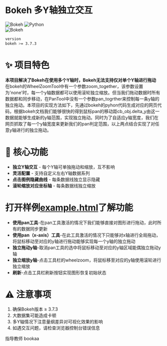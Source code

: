 # Bokeh 多Y轴独立交互

![Bokeh](https://static.bokeh.org/logos/logotype.svg)
![Python](https://img.shields.io/badge/Python-3.13.5-blue.svg)  
![Bokeh](https://img.shields.io/badge/Bokeh-3.7.3-orange.svg)
```bash
version
bokeh >= 3.7.3
```
# ✨ 项目特色

**本项目解决了Bokeh在使用多个Y轴时，Bokeh无法支持仅对单个Y轴进行拖动**  
在bokeh的WheelZoomTool中有一个参数zoom_together，该参数设置为'none'时，每一个y轴数据都可以使用滚轮独立缩放。但当我们拖动数据时所有数据都和同步移动，在PanTool中没有一个参数pan_togrther来控制每一条y轴的独立拖动。本项目的实现方法如下，先通过bokeh的pyhon代码生成对应的网页代码，根据bokeh文档我们能够很快的得到鼠标pan的移动距cb_obj.delta_y由这一数据就能够生成新的y轴范围，实现独立拖动。同时为了自适应y轴宽度，我们在网页抓取了每一个y轴宽度来更新我们的pan判定范围，以上两点结合实现了对任意y轴进行的独立拖动。

# 🚀 核心功能

- **独立Y轴交互** - 每个Y轴可单独拖动和缩放，互不影响
- **灵活配置** - 支持自定义左右Y轴数据系列
- **点击图例隐藏曲线** - 每条数据线独立显示隐藏
- **滚轮缩放对应坐标轴** - 每条数据线独立缩放

# 打开样例[example.html](https://chenlingyu59-jpg.github.io/bokeh_Independent_axis_panning/example.html)了解功能
- **使用pan工具**-在pan工具激活的情况下我们能够直接对图形进行拖动，此时所有的数据同步更新
- **使用pan（x-axis）工具**-在此工具激活的情况下只能够对x轴进行全局拖动，将鼠标移动至对应的y轴进行拖动能够实现每一个y轴的独立拖动
- **独立拖动y轴**-取消pan工具的选中将鼠标移动至对应的y轴区域能偶独立拖动y轴
- **独立缩放y轴**-点击工具栏的wheelzoom，将鼠标移至对应的y轴使用滚轮进行独立缩放
- **刷新**-点击工具栏刷新按钮实现图形恢复初始状态

# ⚠️ 注意事项

1. 确保Bokeh版本 ≥ 3.7.3
2. 大数据集可能造成卡顿
3. 多Y轴情况下注意量纲差异对可视化效果的影响
4. 如遇交互问题，请检查浏览器控制台错误信息

指导教师 bookaa




























